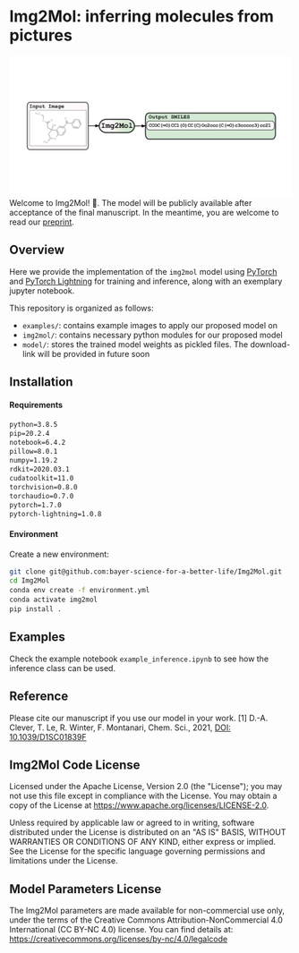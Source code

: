 Img2Mol: inferring molecules from pictures
==========================================
![Img2Mol](Img2Mol.png)
Welcome to Img2Mol! :wave:.
The model will be publicly available after acceptance of the final manuscript. In the meantime, you are welcome to read our [preprint](https://chemrxiv.org/articles/preprint/Img2Mol_-_Accurate_SMILES_Recognition_from_Molecular_Graphical_Depictions/14320907/1?file=27273986).

## Overview
 Here we provide the implementation of the `img2mol` model using [PyTorch](https://github.com/pytorch/pytorch) and [PyTorch Lightning](https://github.com/PyTorchLightning/pytorch-lightning) for training and inference, along with an exemplary jupyter notebook.
 
This repository is organized as follows:
* `examples/`: contains example images to apply our proposed model on
* `img2mol/`: contains necessary python modules for our proposed model
* `model/`: stores the trained model weights as pickled files. The download-link will be provided in future soon

## Installation
#### Requirements
```
python=3.8.5
pip=20.2.4
notebook=6.4.2
pillow=8.0.1
numpy=1.19.2
rdkit=2020.03.1
cudatoolkit=11.0
torchvision=0.8.0
torchaudio=0.7.0
pytorch=1.7.0
pytorch-lightning=1.0.8
```

#### Environment
Create a new environment:
```bash
git clone git@github.com:bayer-science-for-a-better-life/Img2Mol.git
cd Img2Mol
conda env create -f environment.yml
conda activate img2mol
pip install .
```

## Examples
Check the example notebook `example_inference.ipynb` to see how the inference class can be used.

## Reference
Please cite our manuscript if you use our model in your work.
[1] D.-A. Clever, T. Le, R. Winter, F. Montanari, Chem. Sci., 2021, [DOI: 10.1039/D1SC01839F](https://doi.org/10.1039/D1SC01839F)

## Img2Mol Code License
Licensed under the Apache License, Version 2.0 (the "License"); you may not use this file except in compliance with the License. You may obtain a copy of the License at https://www.apache.org/licenses/LICENSE-2.0.

Unless required by applicable law or agreed to in writing, software distributed under the License is distributed on an "AS IS" BASIS, WITHOUT WARRANTIES OR CONDITIONS OF ANY KIND, either express or implied. See the License for the specific language governing permissions and limitations under the License.

##  Model Parameters License
The Img2Mol parameters are made available for non-commercial use only, under the terms of the Creative Commons Attribution-NonCommercial 4.0 International (CC BY-NC 4.0) license. You can find details at: https://creativecommons.org/licenses/by-nc/4.0/legalcode
